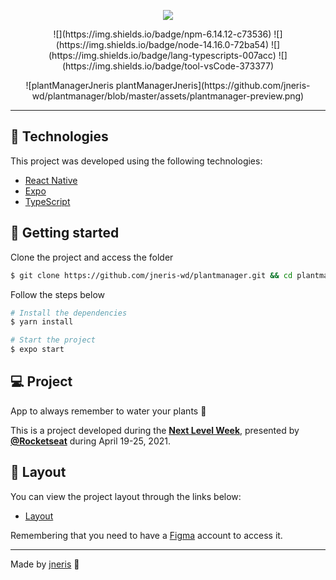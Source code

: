<p align="center"> 
<img src="https://github.com/jneris-wd/plantmanager/blob/master/assets/logo.svg">
</p>

<p align="center">
![](https://img.shields.io/badge/npm-6.14.12-c73536)
![](https://img.shields.io/badge/node-14.16.0-72ba54)
![](https://img.shields.io/badge/lang-typescripts-007acc)
![](https://img.shields.io/badge/tool-vsCode-373377)
</p>

<p align="center">
![plantManagerJneris plantManagerJneris](https://github.com/jneris-wd/plantmanager/blob/master/assets/plantmanager-preview.png)
</p>

---

## 🧪 Technologies

This project was developed using the following technologies:

- [React Native](https://reactnative.dev/)
- [Expo](https://expo.io/)
- [TypeScript](https://www.typescriptlang.org/)

## 🚀 Getting started

Clone the project and access the folder

```bash
$ git clone https://github.com/jneris-wd/plantmanager.git && cd plantmanager
```

Follow the steps below
```bash
# Install the dependencies
$ yarn install

# Start the project
$ expo start
```

## 💻 Project

App to always remember to water your plants 🌱

This is a project developed during the **[Next Level Week](https://nextlevelweek.com/)**, presented by **[@Rocketseat](https://github.com/Rocketseat)** during April 19-25, 2021.

## 🔖 Layout

You can view the project layout through the links below:

- [Layout](https://www.figma.com/file/IhQRtrOZdu3TrvkPYREzOy/PlantManager) 

Remembering that you need to have a [Figma](http://figma.com/) account to access it.

---

Made by [jneris](https://www.jneris.com.br) 👋
